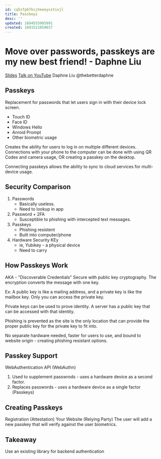 ```yaml
---
id: cq5zfpb7ksjheeeyxstixjl
title: Passkeys
desc: ''
updated: 1694555905991
created: 1691521859657
---
```

# Move over passwords, passkeys are my new best friend! - Daphne Liu
[Slides](daphneliu.com/passkeys.pdf)
[Talk on YouTube](https://www.youtube.com/watch?v=a3yZUPMMTQw)
Daphne Liu @thebetterdaphne

## Passkeys
Replacement for passwords that let users sign in with their device lock screen.
- Touch ID
- Face ID
- Windows Hello
- Anroid Prompt
- Other biometric usage

Creates the ability for users to log in on multiple different devices. Connections with your phone to the computer can be done with using QR Codes and camera usage, OR creating a passkey on the desktop.

Connecting passkeys allows the ability to sync to cloud services for multi-device usage.

## Security Comparison
1. Passwords
    - Basically useless.
    - Need to lookup in app
2. Password + 2FA
    - Susceptible to phishing with intercepted text messages.
3. Passkeys
    - Phishing resistent
    - Built into computer/phone
4. Hardware Security KEy
    - ie, Yubikey - a physical device
    - Need to carry

## How Passkeys Work
AKA - "Discoverable Credentials"
Secure with public key cryptography. The encryption converts the message with one key.

Ex: A public key is like a mailing address, and a private key is like the mailbox key. Only you can access the private key.

Private keys can be used to prove identity. A server has a public key that can be accessed with that identity.

Phishing is prevented as the site is the only location that can provide the proper public key for the private key to fit into.

No separate hardware needed, faster for users to use, and bound to website origin - creating phishing resistant options.

## Passkey Support
WebAuthentication API (WebAuthn)
1. Used to supplement passwrods - uses a hardware device as a second factor.
2. Replaces passwords - uses a hardware device as a single factor (Passkeys)

## Creating Passkeys
Registration (Attestation)
Your Website (Relying Party)
The user will add a new passkey that will verify against the user biometrics.

## Takeaway
Use an existing library for backend authentication